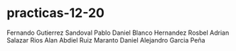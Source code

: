 # practicas-12-20
Fernando Gutierrez Sandoval
Pablo Daniel Blanco Hernandez
Rosbel Adrian Salazar Rios
Alan Abdiel Ruiz Maranto
Daniel Alejandro Garcia Peña
